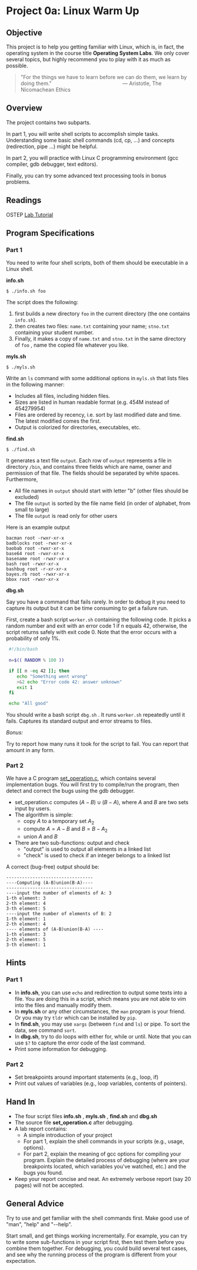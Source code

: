 # Project 0a: Linux Warm Up


## Objective

This project is to help you getting familiar with Linux, which
is, in fact, the operating system in the course title **Operating System Labs**. 
We only cover several topics,
but highly recommend you to play with it as much as possible.

>"For the things we have to learn before we can do them, we learn by doing them."
> &nbsp;&nbsp;&nbsp;&nbsp;&nbsp;&nbsp;&nbsp;&nbsp;&nbsp;&nbsp;&nbsp;
> &nbsp;&nbsp;&nbsp;&nbsp;&nbsp;&nbsp;&nbsp;&nbsp;&nbsp;&nbsp;&nbsp;
> &nbsp;&nbsp;&nbsp;&nbsp;&nbsp;&nbsp;&nbsp;&nbsp;&nbsp;&nbsp;&nbsp;
> &nbsp;&nbsp;&nbsp;&nbsp;&nbsp;&nbsp;&nbsp;&nbsp;&nbsp;&nbsp;&nbsp;
>― Aristotle, The Nicomachean Ethics



## Overview
The project contains two subparts.

In part 1, you will write shell scripts to accomplish simple tasks. Understanding some basic shell commands (cd, cp, ...) and concepts (redirection, pipe ...) might be helpful.

In part 2, you will practice with Linux C programming environment (gcc compiler, gdb debugger, text editors).

Finally, you can try some advanced text processing tools in bonus problems.

## Readings

OSTEP [Lab Tutorial](http://pages.cs.wisc.edu/~remzi/OSTEP/lab-tutorial.pdf)

## Program Specifications

### Part 1
You need to write four shell scripts, both of them should be executable in a Linux shell.

**info.sh**

```
$ ./info.sh foo
```
The script does the following:

1. first builds a new directory `foo` in the current directory (the one contains `info.sh`).
2. then creates two files: `name.txt` containing your name; `stno.txt` containing your student number. 
3. Finally, it makes a copy of `name.txt` and `stno.txt` in the same directory of `foo` , name the copied file whatever you like.

**myls.sh**

```
$ ./myls.sh
```

Write an `ls` command with some additional options in `myls.sh` that lists files in the following manner:

- Includes all files, including hidden files.
- Sizes are listed in human readable format (e.g. 454M instead of 454279954)
- Files are ordered by recency, i.e. sort by last modified date and time. The latest modified comes the first.
- Output is colorized for directories, executables, etc.

**find.sh**

```
$ ./find.sh
```
It generates a text file `output`. Each row of `output` represents a file in directory `/bin`, and contains three fields which are name, owner and permission of that file. The fields should be separated by white spaces. Furthermore,

- All file names in `output` should start with letter "b" (other files should be excluded)
- The file `output` is sorted by the file name field (in order of alphabet, from small to large)
- The file `output` is read only for other users

Here is an example output

```
bacman root -rwxr-xr-x
badblocks root -rwxr-xr-x
baobab root -rwxr-xr-x
base64 root -rwxr-xr-x
basename root -rwxr-xr-x
bash root -rwxr-xr-x
bashbug root -r-xr-xr-x
bayes.rb root -rwxr-xr-x
bbox root -rwxr-xr-x
```

**dbg.sh**

Say you have a command that fails rarely. In order to debug it you need to capture its output but it can be time consuming to get a failure run. 

First, create a bash script `worker.sh` containing the following code. It picks a random number and exit with an error code 1 if n equals 42, otherwise, the script returns safely with exit code 0. Note that the error occurs with a probability of only 1%.

```bash
 #!/bin/bash
 
 n=$(( RANDOM % 100 ))

 if [[ n -eq 42 ]]; then
    echo "Something went wrong"
    >&2 echo "Error code 42: answer unknown"
    exit 1
 fi

 echo "All good"
```

You should write a bash script `dbg.sh` . It runs `worker.sh` repeatedly until it fails. Captures its standard output and error streams to files.

*Bonus:*

Try to report how many runs it took for the script to fail. You can report that amount in any form.

### Part 2

We have a C program [set_operation.c](../src/set_operation.c), which contains several implementation bugs. You will first try to compile/run the program, then detect and correct the bugs using the gdb debugger. 

- set_operation.c computes $(A-B)\cup(B-A)$, where $A$ and $B$ are two sets input by users.
- The algorithm is simple:
  - copy $A$ to a temporary set $A_2$
  - compute $A=A-B$ and $B=B-A_2$
  - union $A$ and $B$
- There are two sub-functions: output and check
  - "output" is used to output all elements in a linked list
  - "check" is used to check if an integer belongs to a linked list

A correct (bug-free) output should be:
```
---------------------------------
----Computing (A-B)union(B-A)----
---------------------------------
----input the number of elements of A: 3
1-th element: 3
2-th element: 4
3-th element: 5
----input the number of elements of B: 2
1-th element: 1
2-th element: 4
---- elements of (A-B)union(B-A) ----
1-th element: 3
2-th element: 5
3-th element: 1
```

## Hints

### Part 1

* In **info.sh**, you can use `echo` and redirection to output some texts into a file. You are doing this in a script, which means you are not able to vim into the files and manually modify them.
* In **myls.sh** or any other circumstances, the `man` program is your friend. Or you may try `tldr` which can be installed by `pip`.
* In **find.sh**, you may use `xargs` (between `find` and `ls`) or pipe. To sort the data, see command `sort`.
* In **dbg.sh**, try to do loops with either for, while or until. Note that you can use `$?` to capture the error code of the last command.
* Print some information for debugging. 

### Part 2
* Set breakpoints around important statements (e.g., loop, if) 
* Print out values of variables (e.g., loop variables, contents of pointers).

## Hand In 

- The four script files **info.sh** , **myls.sh** , **find.sh** and **dbg.sh**
- The source file **set_operation.c** after debugging.
- A lab report contains:
    - A simple introduction of your project 
    - For part 1, explain the shell commands in your scripts (e.g., usage, options).
    - For part 2, explain the meaning of gcc options for compiling your program. Explain the detailed process of debugging (where are your breakpoints located, which variables you've watched, etc.) and the bugs you found.
- Keep your report concise and neat. An extremely verbose report (say 20 pages) will not be accepted.

## General Advice

Try to use and get familiar with the shell commands first. Make good use of "man", "help" and "--help".

Start small, and get things working incrementally. For example, you can try to write some sub-functions in your script first, then test them before you combine them together. For debugging, you could build several test cases, and see why the running process of the program is different from your expectation.

